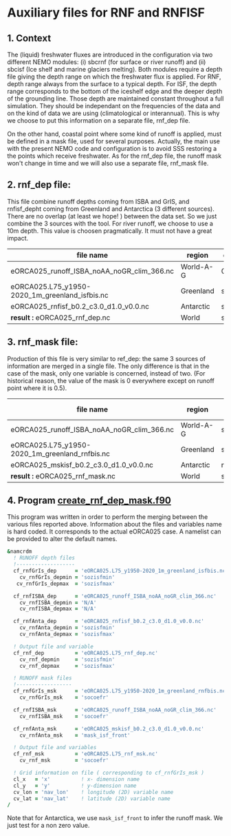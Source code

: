 # Auxiliary files for RNF and RNFISF
## 1. Context
The (liquid) freshwater fluxes are introduced in the configuration via two different NEMO modules: (i) sbcrnf (for surface or river runoff) and (ii) sbcisf (Ice shelf and 
marine glaciers melting).  Both modules require a depth file giving the depth range on which the freshwater flux is applied. For RNF, depth range always from the surface to a
typical depth. For ISF, the depth range corresponds to the bottom of the iceshelf edge and the deeper depth of the grounding line. Those depth are maintained constant throughout
a full simulation. They should be independant on the frequencies of the data and on the kind of data we are using (climatological or interannual). This is why we choose to put this information on a separate file, rnf_dep file.

On the other hand, coastal point where some kind of runoff is applied, must be defined in a mask file, used for several purposes. Actually, the main use with the present NEMO code
and configuration is to avoid SSS restoring a the points which receive freshwater. As for the rnf_dep file,  the runoff mask won't change in time and we will also use a separate
file, rnf_mask file.

  
## 2. rnf_dep file:
   This file combine runoff depths coming from ISBA and GrIS, and rnfisf_depht coming from Greenland and Antarctica (3 different sources). There are no overlap (at least we hope! ) between 
the data set. So we just combine the 3 sources with the tool. For river runoff, we choose to use a 10m depth.  This value is choosen pragmatically. It must not have a great impact.


| file name                                      |  region    |   dep min        |   dep max   |
| ---------------------------------------------- |----------- |   -------------- | ----------- |
| eORCA025_runoff_ISBA_noAA_noGR_clim_366.nc     | World-A-G  |      0           |     10      |
| eORCA025.L75_y1950-2020_1m_greenland_isfbis.nc | Greenland  |    sozisfmin     | sozisfmax   |
| eORCA025_rnfisf_b0.2_c3.0_d1.0_v0.0.nc         | Antarctic  |    sozisfmin     | sozisfmax   |
| **result :** eORCA025_rnf_dep.nc               | World      |    sozisfmin     | sozisfmax   |

## 3. rnf_mask file:
  Production of this file is very similar to ref_dep: the same 3 sources of information are merged in a single file. The only difference is that in the case of the mask, only one
variable is concerned, instead of two. (For historical reason, the value of the mask is 0 everywhere except on runoff point where it is 0.5).

| file name                                      |  region    | variable name  |
| ---------------------------------------------- |----------- | -------------- |
| eORCA025_runoff_ISBA_noAA_noGR_clim_366.nc     | World-A-G  | socoefr        |
| eORCA025.L75_y1950-2020_1m_greenland_rnfbis.nc | Greenland  | socoefr        |
| eORCA025_mskisf_b0.2_c3.0_d1.0_v0.0.nc         | Antarctic  | mask_isf_front | In this case, the values are to be transformed to 0.5
| **result :** eORCA025_rnf_mask.nc              | World      | socoefr        |

## 4. Program [create_rnf_dep_mask.f90](./create_rnf_dep_mask.f90)
This program was written in order to perform the merging between the various files reported above. Information about the files and variables name is hard coded.
It corresponds to the actual eORCA025 case.  A namelist can be provided to alter the default names. 

```fortran
&namcrdm
  ! RUNOFF depth files
  !-------------------
  cf_rnfGrIs_dep      = 'eORCA025.L75_y1950-2020_1m_greenland_isfbis.nc'
    cv_rnfGrIs_depmin = 'sozisfmin'
   cv_rnfGrIs_depmax  = 'sozisfmax'

  cf_rnfISBA_dep      = 'eORCA025_runoff_ISBA_noAA_noGR_clim_366.nc'
    cv_rnfISBA_depmin = 'N/A'
    cv_rnfISBA_depmax = 'N/A'

  cf_rnfAnta_dep      = 'eORCA025_rnfisf_b0.2_c3.0_d1.0_v0.0.nc'
    cv_rnfAnta_depmin = 'sozisfmin'
    cv_rnfAnta_depmax = 'sozisfmax'

  ! Output file and variable
  cf_rnf_dep          = 'eORCA025.L75_rnf_dep.nc'
    cv_rnf_depmin     = 'sozisfmin'
    cv_rnf_depmax     = 'sozisfmax'

  ! RUNOFF mask files
  !------------------
  cf_rnfGrIs_msk      = 'eORCA025.L75_y1950-2020_1m_greenland_rnfbis.nc'
    cv_rnfGrIs_msk    = 'socoefr'

  cf_rnfISBA_msk      = 'eORCA025_runoff_ISBA_noAA_noGR_clim_366.nc'
    cv_rnfISBA_msk    = 'socoefr'

  cf_rnfAnta_msk      = 'eORCA025_mskisf_b0.2_c3.0_d1.0_v0.0.nc'
    cv_rnfAnta_msk    = 'mask_isf_front'

  ! Output file and variables
  cf_rnf_msk          = 'eORCA025.L75_rnf_msk.nc'
    cv_rnf_msk        = 'socoefr'

  ! Grid information on file ( corresponding to cf_rnfGrIs_msk )
  cl_x   = 'x'          ! x- dimension name
  cl_y   = 'y'          ! y-dimension name
  cv_lon = 'nav_lon'    ! longitude (2D) variable name
  cv_lat = 'nav_lat'    ! latitude (2D) variable name
/

```

Note that for Antarctica, we use `mask_isf_front` to infer the runoff mask. We just test for a non zero value.


